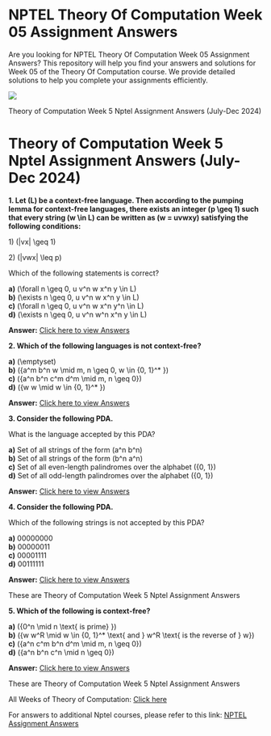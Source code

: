 # NPTEL Theory Of Computation Week 05 Assignment Answers

Are you looking for NPTEL Theory Of Computation Week 05 Assignment Answers? This repository will help you find your answers and solutions for Week 05 of the Theory Of Computation course. We provide detailed solutions to help you complete your assignments efficiently.


![](https://miro.medium.com/v2/resize:fit:875/1*VHN9bc6U7wmNR_qZJ6q8Gw.jpeg)

Theory of Computation Week 5 Nptel Assignment Answers (July-Dec 2024)


# Theory of Computation Week 5 Nptel Assignment Answers (July-Dec 2024)

**1. Let (L) be a context-free language. Then according to the pumping lemma for context-free languages, there exists an integer (p \geq 1) such that every string (w \in L) can be written as (w = uvwxy) satisfying the following conditions:**

1\) (|vx| \geq 1)

2\) (|vwx| \leq p)

Which of the following statements is correct?

**a)** (\forall n \geq 0, u v^n w x^n y \in L)\
**b)** (\exists n \geq 0, u v^n w x^n y \in L)\
**c)** (\forall n \geq 0, u v^n w x^n y^n \in L)\
**d)** (\exists n \geq 0, u v^n w^n x^n y \in L)

**Answer:** [Click here to view Answers](https://progiez.com/theory-of-computation-week-5-nptel-assignment-answers)

**2. Which of the following languages is not context-free?**

**a)** (\emptyset)\
**b)** ({a^m b^n w \mid m, n \geq 0, w \in {0, 1}^\* })\
**c)** ({a^n b^n c^m d^m \mid m, n \geq 0})\
**d)** ({w w \mid w \in {0, 1}^\* })

**Answer:** [Click here to view Answers](https://progiez.com/theory-of-computation-week-5-nptel-assignment-answers)

**3. Consider the following PDA.**

What is the language accepted by this PDA?

**a)** Set of all strings of the form (a^n b^n)\
**b)** Set of all strings of the form (b^n a^n)\
**c)** Set of all even-length palindromes over the alphabet ({0, 1})\
**d)** Set of all odd-length palindromes over the alphabet ({0, 1})

**Answer:** [Click here to view Answers](https://progiez.com/theory-of-computation-week-5-nptel-assignment-answers)

**4. Consider the following PDA.**

Which of the following strings is not accepted by this PDA?

**a)** 00000000\
**b)** 00000011\
**c)** 00001111\
**d)** 00111111

**Answer:** [Click here to view Answers](https://progiez.com/theory-of-computation-week-5-nptel-assignment-answers)

These are Theory of Computation Week 5 Nptel Assignment Answers

**5. Which of the following is context-free?**

**a)** ({0^n \mid n \text{ is prime} })\
**b)** ({w w^R \mid w \in {0, 1}^\* \text{ and } w^R \text{ is the reverse of } w})\
**c)** ({a^n c^m b^n d^m \mid m, n \geq 0})\
**d)** ({a^n b^n c^n \mid n \geq 0})

**Answer:** [Click here to view Answers](https://progiez.com/theory-of-computation-week-5-nptel-assignment-answers)

These are Theory of Computation Week 5 Nptel Assignment Answers

All Weeks of Theory of Computation: [Click here](https://progiez.com/nptel-assignment-answers/theory-of-computation)

For answers to additional Nptel courses, please refer to this link: [NPTEL Assignment Answers](https://progiez.com/nptel-assignment-answers)
